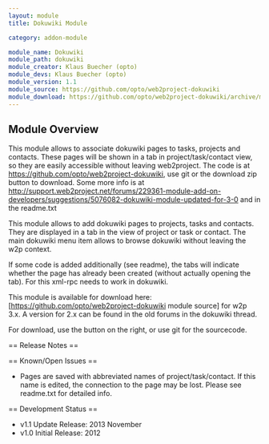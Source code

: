```yaml
---
layout: module
title: Dokuwiki Module

category: addon-module

module_name: Dokuwiki
module_path: dokuwiki
module_creator: Klaus Buecher (opto)
module_devs: Klaus Buecher (opto)
module_version: 1.1
module_source: https://github.com/opto/web2project-dokuwiki
module_download: https://github.com/opto/web2project-dokuwiki/archive/master.zip
---
```


## Module Overview

This module allows to associate dokuwiki pages to tasks, projects and contacts. These pages will be shown in a tab in project/task/contact view, so they are easily accessible without leaving web2project.
The code is at https://github.com/opto/web2project-dokuwiki, use git or the download zip button to download.
Some more info is at http://support.web2project.net/forums/229361-module-add-on-developers/suggestions/5076082-dokuwiki-module-updated-for-3-0 and in the readme.txt

This module allows to add dokuwiki pages to projects, tasks and contacts. They are displayed in a tab in the view of project or task or contact. The main dokuwiki menu item allows to browse dokuwiki without leaving the w2p context.

If some code is added additionally (see readme), the tabs will indicate whether the page has already been created (without actually opening the tab). For this xml-rpc needs to work in dokuwiki.

This module is available for download here: [https://github.com/opto/web2project-dokuwiki module source] for w2p 3.x. A version for 2.x can be found in the old forums in the dokuwiki thread.

For download, use the <download as zip> button on the right, or use git for the sourcecode.

== Release Notes ==


== Known/Open Issues ==

*  Pages are saved with abbreviated names of project/task/contact. If this name is edited, the connection to the page may be lost.
Please see readme.txt for detailed info.


== Development Status ==

*  v1.1 Update Release: 2013 November
*  v1.0 Initial Release: 2012